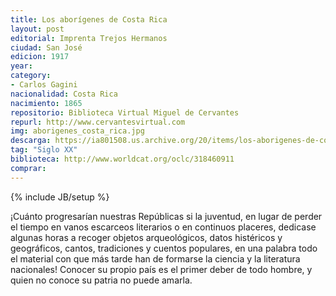 ```yaml
---
title: Los aborígenes de Costa Rica
layout: post
editorial: Imprenta Trejos Hermanos
ciudad: San José
edicion: 1917
year:
category: 
- Carlos Gagini
nacionalidad: Costa Rica
nacimiento: 1865 
repositorio: Biblioteca Virtual Miguel de Cervantes
repurl: http://www.cervantesvirtual.com
img: aborigenes_costa_rica.jpg
descarga: https://ia801508.us.archive.org/20/items/los-aborigenes-de-costa-rica-cg/Los%20abor%C3%ADgenes%20de%20Costa%20Rica%20_%20CG.pdf
tag: "Siglo XX"
biblioteca: http://www.worldcat.org/oclc/318460911
comprar: 
---
```

{% include JB/setup %}

¡Cuánto progresarían nuestras Repúblicas si la juventud, en lugar de perder el tiempo en vanos escarceos literarios o en continuos placeres, dedicase algunas horas a recoger objetos arqueológicos, datos histéricos y geográficos, cantos, tradiciones y cuentos populares, en una palabra todo el material con que más tarde han de formarse la ciencia y la literatura nacionales! Conocer su propio país es el primer deber de todo hombre, y quien no conoce su patria no puede amarla.
